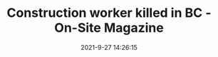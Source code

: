 ---
"title": "Construction worker killed in BC - On-Site Magazine"
"date": "2021-9-27 14:26:15"
"feed_name": "GOOGLENEWSCONSTRUCTION"
"feed_website": "https://news.google.com/search?q=construction%2Bincident&hl=en-US&gl=US&ceid=US:en"
"feed_rss": "https://news.google.com/rss/search?q=construction%2Bincident&hl=en-US&gl=US&ceid=US:en"
"link": "https://www.on-sitemag.com/health-safety/construction-worker-killed-in-b-c/1003975213/"
"source": "{'href': 'https://www.on-sitemag.com', 'title': 'On-Site Magazine'}"
"file": "_posts/2021-1-1-21a03843156e42728a08a3efa6c5f8beb9931d2e.md"
"accident": "1"
"drilling": "0"
"dead": "1"
"injured": "0"
"arrested": "0"
"where": "construction site"
"causes": "unknown"
"place": "unknown place"
---
